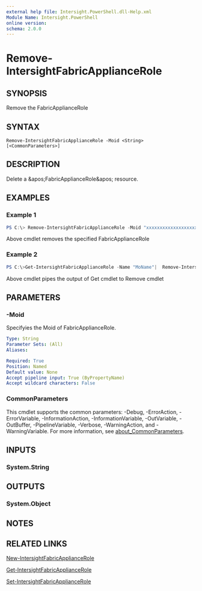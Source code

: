 ```yaml
---
external help file: Intersight.PowerShell.dll-Help.xml
Module Name: Intersight.PowerShell
online version:
schema: 2.0.0
---
```


# Remove-IntersightFabricApplianceRole

## SYNOPSIS
Remove the FabricApplianceRole

## SYNTAX

```
Remove-IntersightFabricApplianceRole -Moid <String> [<CommonParameters>]
```

## DESCRIPTION
Delete a &amp;apos;FabricApplianceRole&amp;apos; resource.

## EXAMPLES

### Example 1
```powershell
PS C:\> Remove-IntersightFabricApplianceRole -Moid "xxxxxxxxxxxxxxxxxxxxxxxxxxx"
```
Above cmdlet removes the specified FabricApplianceRole 

### Example 2
```powershell
PS C:\>Get-IntersightFabricApplianceRole -Name "MoName"|  Remove-IntersightFabricApplianceRole
```
Above cmdlet pipes the output of Get cmdlet to Remove cmdlet

## PARAMETERS

### -Moid
Specifyies the Moid of FabricApplianceRole.

```yaml
Type: String
Parameter Sets: (All)
Aliases:

Required: True
Position: Named
Default value: None
Accept pipeline input: True (ByPropertyName)
Accept wildcard characters: False
```

### CommonParameters
This cmdlet supports the common parameters: -Debug, -ErrorAction, -ErrorVariable, -InformationAction, -InformationVariable, -OutVariable, -OutBuffer, -PipelineVariable, -Verbose, -WarningAction, and -WarningVariable. For more information, see [about_CommonParameters](http://go.microsoft.com/fwlink/?LinkID=113216).

## INPUTS

### System.String

## OUTPUTS

### System.Object
## NOTES

## RELATED LINKS

[New-IntersightFabricApplianceRole](./New-IntersightFabricApplianceRole.md)

[Get-IntersightFabricApplianceRole](./Get-IntersightFabricApplianceRole.md)

[Set-IntersightFabricApplianceRole](./Set-IntersightFabricApplianceRole.md)

